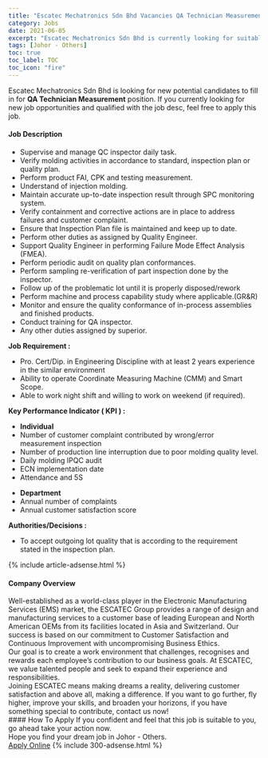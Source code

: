 ```yaml
---
title: "Escatec Mechatronics Sdn Bhd Vacancies QA Technician Measurement" 
category: Jobs 
date: 2021-06-05 
excerpt: "Escatec Mechatronics Sdn Bhd is currently looking for suitable person to fill in the QA Technician Measurement which based in Johor - Others" 
tags: [Johor - Others] 
toc: true 
toc_label: TOC 
toc_icon: "fire" 
--- 
```


<p>Escatec Mechatronics Sdn Bhd is looking for new potential candidates to fill in for <b>QA Technician Measurement</b> position. If you currently looking for new job opportunities and qualified with the job desc, feel free to apply this job.
</p><div><div><h4>Job Description</h4></div><div><div><span><div><ul><li>Supervise and manage QC inspector daily task.</li><li>Verify molding activities in accordance to standard, inspection plan or quality plan.</li><li>Perform product FAI, CPK and testing measurement.</li><li>Understand of injection molding.</li><li>Maintain accurate up-to-date inspection result through SPC monitoring system.</li><li>Verify containment and corrective actions are in place to address failures and customer complaint.</li><li>Ensure that Inspection Plan file is maintained and keep up to date.</li><li>Perform other duties as assigned by Quality Engineer.</li><li>Support Quality Engineer in performing Failure Mode Effect Analysis (FMEA).</li><li>Perform periodic audit on quality plan conformances.</li><li>Perform sampling re-verification of part inspection done by the inspector.</li><li>Follow up of the problematic lot until it is properly disposed/rework</li><li>Perform machine and process capability study where applicable.(GR&amp;R)</li><li>Monitor and ensure the quality conformance of in-process assemblies and finished products.</li><li>Conduct training for QA inspector.</li><li>Any other duties assigned by superior.</li></ul><p><strong>Job Requirement :</strong></p><ul><li>Pro. Cert/Dip. in Engineering Discipline with at least 2 years experience in the similar environment</li><li>Ability to operate Coordinate Measuring Machine (CMM) and Smart Scope.</li><li>Able to work night shift and willing to work on weekend (if required).</li></ul><p><strong>Key Performance Indicator ( KPI ) :</strong></p><ul><li><strong>Individual</strong></li><li>Number of customer complaint contributed by wrong/error measurement inspection</li><li>Number of production line interruption due to poor molding quality level.</li><li>Daily molding IPQC audit</li><li>ECN implementation date</li><li>Attendance and 5S</li></ul><ul><li><strong>Department</strong></li><li>Annual number of complaints</li><li>Annual customer satisfaction score</li></ul><p><strong>Authorities/Decisions :</strong></p><ul><li>To accept outgoing lot quality that is according to the requirement stated in the inspection plan.</li></ul></div></span></div></div></div> 
{% include article-adsense.html %} 
<div><div><h4>Company Overview</h4></div><div><div><span><div><div>Well-established as a world-class player in the Electronic Manufacturing Services (EMS) market, the ESCATEC Group provides a range of design and manufacturing services to a customer base of leading European and North American OEMs from its facilities located in Asia and Switzerland. Our success is based on our commitment to Customer Satisfaction and Continuous Improvement with uncompromising Business Ethics.</div>
<div>Our goal is to create a work environment that challenges, recognises and rewards each employee&#8217;s contribution to our business goals. At ESCATEC, we value talented people and seek to expand their experience and responsibilities.</div>
<div>Joining ESCATEC means making dreams a reality, delivering customer satisfaction and above all, making a difference. If you want to go further, fly higher, improve your skills, and broaden your horizons, if you have something special to contribute, contact us now!</div></div></span></div></div></div> 
#### How To Apply 
If you confident and feel that this job is suitable to you, go ahead take your action now. <br/> 
Hope you find your dream job in Johor - Others. <br/> 
<a href="https://www.jobstreet.com.my/en/job/qa-technician-measurement-4583313?jobId=jobstreet-my-job-4583313&" class="btn btn--info" target="_blank" rel="nofollow noopenner">Apply Online</a> 
{% include 300-adsense.html %} 